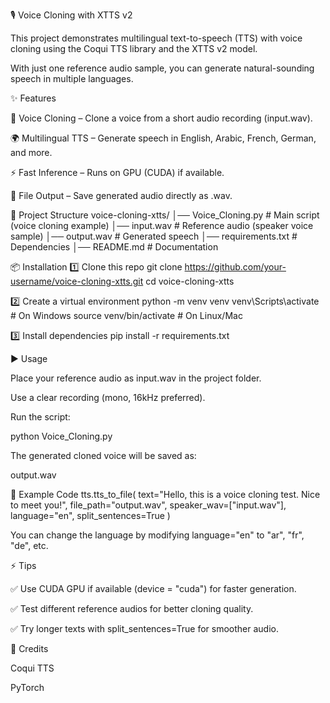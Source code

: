 🎙️ Voice Cloning with XTTS v2








This project demonstrates multilingual text-to-speech (TTS) with voice cloning using the Coqui TTS
 library and the XTTS v2 model.

With just one reference audio sample, you can generate natural-sounding speech in multiple languages.

✨ Features

🎤 Voice Cloning – Clone a voice from a short audio recording (input.wav).

🌍 Multilingual TTS – Generate speech in English, Arabic, French, German, and more.

⚡ Fast Inference – Runs on GPU (CUDA) if available.

💾 File Output – Save generated audio directly as .wav.

📂 Project Structure
voice-cloning-xtts/
│── Voice_Cloning.py              # Main script (voice cloning example)
│── input.wav         # Reference audio (speaker voice sample)
│── output.wav        # Generated speech
│── requirements.txt  # Dependencies
│── README.md         # Documentation

📦 Installation
1️⃣ Clone this repo
git clone https://github.com/your-username/voice-cloning-xtts.git
cd voice-cloning-xtts

2️⃣ Create a virtual environment
python -m venv venv
venv\Scripts\activate   # On Windows
source venv/bin/activate   # On Linux/Mac

3️⃣ Install dependencies
pip install -r requirements.txt

▶️ Usage

Place your reference audio as input.wav in the project folder.

Use a clear recording (mono, 16kHz preferred).

Run the script:

python Voice_Cloning.py


The generated cloned voice will be saved as:

output.wav

📝 Example Code
tts.tts_to_file(
    text="Hello, this is a voice cloning test. Nice to meet you!",
    file_path="output.wav",
    speaker_wav=["input.wav"],
    language="en",
    split_sentences=True
)


You can change the language by modifying language="en" to "ar", "fr", "de", etc.

⚡ Tips

✅ Use CUDA GPU if available (device = "cuda") for faster generation.

✅ Test different reference audios for better cloning quality.

✅ Try longer texts with split_sentences=True for smoother audio.

🤝 Credits

Coqui TTS

PyTorch
